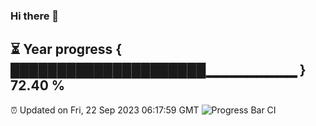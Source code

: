### Hi there 👋
⏳ Year progress { █████████████████████▁▁▁▁▁▁▁▁▁ } 72.40 %
---
⏰ Updated on Fri, 22 Sep 2023 06:17:59 GMT
![Progress Bar CI](https://github.com/liununu/liununu/workflows/Progress%20Bar%20CI/badge.svg)
